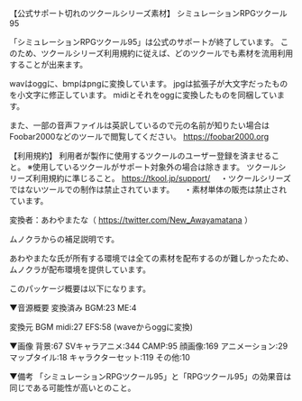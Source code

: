 【公式サポート切れのツクールシリーズ素材】
シミュレーションRPGツクール95

「シミュレーションRPGツクール95」は公式のサポートが終了しています。
このため、ツクールシリーズ利用規約に従えば、どのツクールでも素材を流用利用することが出来ます。

wavはoggに、bmpはpngに変換しています。
jpgは拡張子が大文字だったものを小文字に修正しています。
midiとそれをoggに変換したものを同梱しています。

また、一部の音声ファイルは英訳しているので元の名前が知りたい場合はFoobar2000などのツールで閲覧してください。
https://foobar2000.org

【利用規約】
利用者が製作に使用するツクールのユーザー登録を済ませること。
※使用しているツクールがサポート対象外の場合は除きます。
ツクールシリーズ利用規約に準じること。
https://tkool.jp/support/
　・ツクールシリーズではないツールでの制作は禁止されています。
　・素材単体の販売は禁止されています。

変換者：あわやまたな（ https://twitter.com/New_Awayamatana ）


ムノクラからの補足説明です。

あわやまたな氏が所有する環境では全ての素材を配布するのが難しかったため、ムノクラが配布環境を提供しています。

このパッケージ概要は以下になります。

▼音源概要
変換済み
    BGM:23
    ME:4

変換元
    BGM
        midi:27
    EFS:58 (waveからoggに変換)

▼画像
背景:67
SVキャラアニメ:344
CAMP:95
顔画像:169
アニメーション:29
マップタイル:18
キャラクターセット:119
その他:10

▼備考
「シミュレーションRPGツクール95」と「RPGツクール95」の効果音は同じである可能性が高いとのこと。
